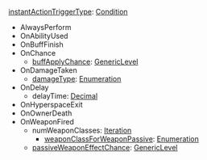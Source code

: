 
[instantActionTriggerType](VanillainstantActionTriggerType.md): [Condition](Condition.md)
  * AlwaysPerform
  * OnAbilityUsed
  * OnBuffFinish
  * OnChance
    * [buffApplyChance](VanillaGenericLevel.md): [GenericLevel](GenericLevel.md)
  * OnDamageTaken
    * [damageType](VanilladamageType.md): [Enumeration](Enumeration.md)
  * OnDelay
    * delayTime: [Decimal](Decimal.md)
  * OnHyperspaceExit
  * OnOwnerDeath
  * OnWeaponFired
    * numWeaponClasses: [Iteration](Iteration.md)
      * [weaponClassForWeaponPassive](VanillaweaponClassForWeaponPassive.md): [Enumeration](Enumeration.md)
    * [passiveWeaponEffectChance](VanillaGenericLevel.md): [GenericLevel](GenericLevel.md)